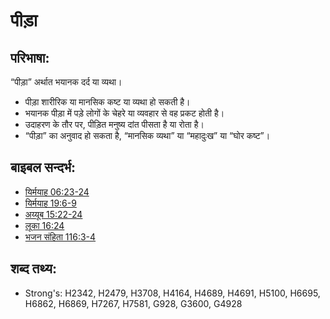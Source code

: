 # पीड़ा #

## परिभाषा: ##

“पीड़ा” अर्थात भयानक दर्द या व्यथा। 

* पीड़ा शारीरिक या मानसिक कष्ट या व्यथा हो सकती है।
* भयानक पीड़ा में पड़े लोगों के चेहरे या व्यवहार से वह प्रकट होती है।
* उदाहरण के तौर पर, पीड़ित मनुष्य दांत पीसता है या रोता है।
* “पीड़ा” का अनुवाद हो सकता है, “मानसिक व्यथा” या “महादुःख” या “घोर कष्ट”।
 

## बाइबल सन्दर्भ: ##

* [यिर्मयाह 06:23-24](rc://hi/tn/help/jer/06/23)
* [यिर्मयाह 19:6-9](rc://hi/tn/help/jer/19/06)
* [अय्यूब 15:22-24](rc://hi/tn/help/job/15/22)
* [लूका 16:24](rc://hi/tn/help/luk/16/24)
* [भजन संहिता 116:3-4](rc://hi/tn/help/psa/116/003)

## शब्द तथ्य: ##

* Strong's: H2342, H2479, H3708, H4164, H4689, H4691, H5100, H6695, H6862, H6869, H7267, H7581, G928, G3600, G4928
